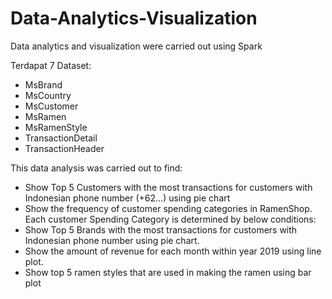 # Data-Analytics-Visualization
Data analytics and visualization were carried out using Spark

Terdapat 7 Dataset:
- MsBrand
- MsCountry
- MsCustomer
- MsRamen
- MsRamenStyle
- TransactionDetail
- TransactionHeader


This data analysis was carried out to find:
- Show Top 5 Customers with the most transactions for customers with Indonesian phone number (+62...) using pie chart
- Show the frequency of customer spending categories in RamenShop. Each customer Spending Category is determined by below conditions:
- Show Top 5 Brands with the most transactions for customers with Indonesian phone number using pie chart.
- Show the amount of revenue for each month within year 2019 using line plot.
- Show top 5 ramen styles that are used in making the ramen using bar plot
